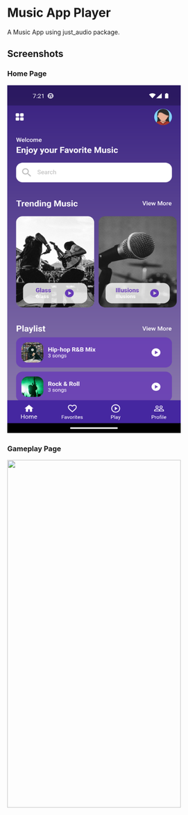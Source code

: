 # Music App Player

A Music App using just_audio package.

## Screenshots
### Home Page
<img src="image1.png" width="400" height="800">

### Gameplay Page
<img src="Simulator Screen Shot - Flutter - 2023-07-21 at 12.43.15.png" width="400" height="800">

